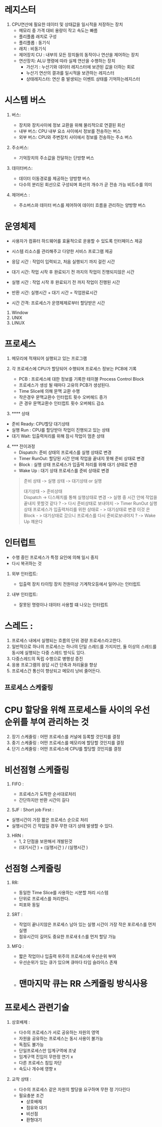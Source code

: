 # 레지스터 
1. CPU연산에 필요한 데이터 및 상태값을 일시적을 저장하는 장치
   - 메모리 중 가격 대비 용량이 작고 속도는 빠름
   - 플리플롭 래치로 구성
   - 플리플롭 : 동기식
   - 래치 : 비동기식
   - 제어장치 CU : 내부의 모든 장치들의 동작이나 연산을 제어하는 장치
   - 연산장치: ALU 명령에 따라 실제 연산을 수행하는 장치
     - 가산기 : 누산기와 데이터 레지스터에 보관된 값을 더하는 회로 
     - 누산기 연산의 결과를 일시적을 보관하는 레지스터
     - 상태레지스터: 연산 중 발생되는 이벤트 상태를 기억하는레지스터

# 시스템 버스 
1. 버스: 
   - 장치와 장치사이에 정보 교환을 위해 물리적으로 연결된 회선
   - 내부 버스: CPU 내부 요소 사이에서 정보를 전송하는 버스
   - 외부 버스: CPU와 주변장치 사이에서 정보를 전송하는 주소 버스 

2. 주소버스: 
   - 기억장치의 주소값을 전달하는 단방향 버스 
3. 데이터버스: 
   - 데이터 이동경로를 제공하는 양방향 버스
   - 다수의 분리된 회선으로 구성되며 회선의 개수가 곧 전송 가능 비트수를 의미

4. 제어버스 :
   - 주소버스와 데이터 버스를 제어하여 데이터 흐름을 관리하는 양방향 버스 


# 운영체제 
- 사용자가 컴퓨터 하드웨어를 효율적으로 운용할 수 있도록 인터페이스 제공
- 시스템 리소스를 관리해주고 다양한 서비스 프로그램 제공

- 응답 시간 : 작업이 입력되고, 처음 실행되기 까지 걸린 시간
- 대기 시간: 작업 시작 후 완료되기 전 까지의 작업이 진행되지않은 시간
- 실행 시간 : 작업 시작 후 완료되기 전 까지 작업이 진행된 시간
- 반환 시간: 실행시간 + 대기 시간 = 작업완료시간
- 시간 간격: 프로세스가 운영체제로부터 할당받은 시간


1. Window
2. UNIX
3. LINUX



# 프로세스 
1. 메모리에 적재되어 실행되고 있는 프로그램
2. 각 프로세스에 CPU가 할당되어 수행되며 프로세스 정보는 PCB에 기록
   - PCB : 프로세스에 대한 정보를 기록한 테이블 Process Control Block
   - 프로세스가 생성 될 때마다 고유의 PCB가 생성된다.
   - Time Slice에 의해 문맥 교환 수행 
   - 작은경우 문맥교환수 인터럽트 횟수 오버헤드 증가
   - 큰 경우 문맥교환수 인터럽트 횟수 오버헤드 감소 

3.  **** 상태
   - 준비 Ready: CPU할당 대기상태
   - 실행 Run : CPU를 할당받아 작업이 진행되고 있는 상태
   - 대기 Wait: 입출력처리를 위해 잠시 작업이 멈춘 상태
   

4. *** 전이과정 
   - Dispatch: 준비 상태의 프로세스를 실행 상태로 변경
   - Timer RunOut: 할당된 시간 안에 작업을 끝내지 못해 준비 상태로 변경
   - Block :  실행 상태 프로세스가 입출력 처리를 위해 대기 상태로 변경
   - Wake Up : 대기 상태 프로세스를 준비 상태로 변경
   > 준비 상태 -> 실행 상태  -> 대기상태 or 실행 
   > 
   > 대기상태 -> 준비상태   
   > Dispatch -> 디스패치를 통해 실행상태로 변경  -> 실행 중 시간 안에 작업을 끝내지 못할것 같다 ? -> 다시 준비상태로 보내야지 -> Timer RunOut 
   > 실행상태 프로세스가 입출력처리를 위한 상태로 - > 대기상태로 변경 이것 은 Block - > 대기상태로 갔으니 프로세스를 다시 준비로보내야지 ? -> Wake Up 꺠운다



# 인터럽트 
- 수행 중인 프로세스가 특정 요인에 의해 일시 중지 
- 다시 복귀하는 것

1. 외부 인터럽트: 
    - 입출력 장치 타이밍 장치 전원이상 기계착오등에서 일어나는 인터럽트

2. 내부 인터럽트: 
   - 잘못된 명령이나 데이터 사용할 떄 나오는 인터럽트


# 스레드 :
1. 프로세스 내에서 실행되는 흐름의 단위 경량 프로세스라고한다.
2. 일반적으로 하나의 프로세스는 하나의 단일 스레드를 가지지만, 둘 이상의 스레드를 동시에 실행되는 다중 스레드 방식도 있다.
3. 다중스레드의 독립 수행으로 병행성 증진
4. 응용 프로그램의 응답 시간 단축과 처리율을 향상
5. 프로세스간 통신이 향상되고 메모리 낭비 줄어든다.



## 프로세스 스케줄링 
# CPU 할당을 위해 프로세스들 사이의 우선순위를 부여 관리하는 것 
2. 장기 스케줄링 : 어떤 프로세스를 커널에 등록할 것인지를 결정
3. 중기 스케줄링 : 어떤 프로세스를 메모리에 할당할 것인지를 결정
4. 단기 스케줄링 : 어떤 프로세스에 CPU를 할당할 것인지를 결정


# 비선점형 스케줄링
1. FIFO : 
   - 프로세스가 도착한 순서대로처리
   - 간단하지만 반환 시간이 길다

2.  SJF : Short job First :
   - 실행시간이 가장 짧은 프로세스 순으로 처리
   - 실행시간이 긴 작업일 경우 무한 대기 상태 발생할 수 있다.

3. HRN :
   - 1, 2 단점을 보완해서 개발된것 
   - (대기시간 ) + (실행시간 ) / (실행시간 )




# 선점형 스케줄링 
1. RR: 
   - 동일한 Time Slice를 사용하는 시분할 처리 시스템
   - 단위로 프로세스를 처리한다. 
   - 피포와 동일

2. SRT : 
   - 작업이 끝나지않은 프로세스 남아 있는 실행 시간이 가장 작은 포르세스를 먼저 실행
   - 점유시간이 길어도 중요한 프로새ㅔ스를 먼저 할당 가능 

3. MFQ :
   - 짧은 작업이나 입출력 위주의 프로세스에 우선순위 부여 
   - 우선순위가 있는 큐가 있으며 큐마다 타임 슬라이스 존재
   - #  맨마지막 큐는 RR 스케줄링 방식사용



# 프로세스 관련기술 
1. 상호배제 : 
   - 다수의 프로세스가 서로 공유하는 자원의 영역
   - 자원을 공유하는 프로세스는 동시 사용이 불가능
   - 독점도 불가능
   - 단일프로세스만 임계구역에 조냊
   - 임계구역 진입이 무한정 연기 x
   - 다른 프로세스 침입 차단 
   - 속도나 개수에 영향 x


2. 교착 상태 :
   - 다수의 프로세스 같은 자원의 할당을 요구하며 무한 정 기다린다
   - 필요충분 조건
     - 상호배제
     - 점유와 대기
     - 비선점
     - 환형대기 

